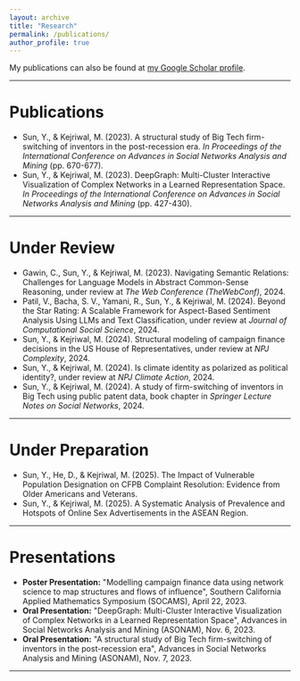 ```yaml
---
layout: archive
title: "Research"
permalink: /publications/
author_profile: true
---
```



  <div class="wordwrap">My publications can also be found at <a href="{{site.author.googlescholar}}">my Google Scholar profile</a>.</div>

---
  
  
# Publications

- Sun, Y., & Kejriwal, M. (2023). A structural study of Big Tech firm-switching of inventors in the post-recession era. *In Proceedings of the International Conference on Advances in Social Networks Analysis and Mining* (pp. 670-677).  
- Sun, Y., & Kejriwal, M. (2023). DeepGraph: Multi-Cluster Interactive Visualization of Complex Networks in a Learned Representation Space. *In Proceedings of the International Conference on Advances in Social Networks Analysis and Mining* (pp. 427-430).  

---

# Under Review

- Gawin, C., Sun, Y., & Kejriwal, M. (2023). Navigating Semantic Relations: Challenges for Language Models in Abstract Common-Sense Reasoning, under review at *The Web Conference (TheWebConf)*, 2024.  
- Patil, V., Bacha, S. V., Yamani, R., Sun, Y., & Kejriwal, M. (2024). Beyond the Star Rating: A Scalable Framework for Aspect-Based Sentiment Analysis Using LLMs and Text Classification, under review at *Journal of Computational Social Science*, 2024.  
- Sun, Y., & Kejriwal, M. (2024). Structural modeling of campaign finance decisions in the US House of Representatives, under review at *NPJ Complexity*, 2024.  
- Sun, Y., & Kejriwal, M. (2024). Is climate identity as polarized as political identity?, under review at *NPJ Climate Action*, 2024.  
- Sun, Y., & Kejriwal, M. (2024). A study of firm-switching of inventors in Big Tech using public patent data, book chapter in *Springer Lecture Notes on Social Networks*, 2024.  

---

# Under Preparation

- Sun, Y., He, D., & Kejriwal, M. (2025). The Impact of Vulnerable Population Designation on CFPB Complaint Resolution: Evidence from Older Americans and Veterans.  
- Sun, Y., & Kejriwal, M. (2025). A Systematic Analysis of Prevalence and Hotspots of Online Sex Advertisements in the ASEAN Region.  

---

# Presentations

- **Poster Presentation:** "Modelling campaign finance data using network science to map structures and flows of influence", Southern California Applied Mathematics Symposium (SOCAMS), April 22, 2023.  
- **Oral Presentation:** "DeepGraph: Multi-Cluster Interactive Visualization of Complex Networks in a Learned Representation Space", Advances in Social Networks Analysis and Mining (ASONAM), Nov. 6, 2023.  
- **Oral Presentation:** "A structural study of Big Tech firm-switching of inventors in the post-recession era", Advances in Social Networks Analysis and Mining (ASONAM), Nov. 7, 2023.  

---


